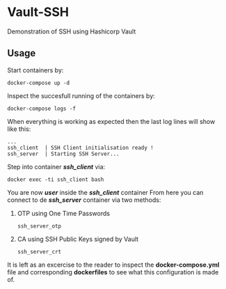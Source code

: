 # Vault-SSH
Demonstration of SSH using Hashicorp Vault

## Usage

Start containers by:

```
docker-compose up -d
```

Inspect the succesfull running of the containers by:

```
docker-compose logs -f
```

When everything is working as expected then the last log lines will show like this:

```
...
ssh_client  | SSH Client initialisation ready !
ssh_server  | Starting SSH Server...
```

Step into container ***ssh_client*** via:

```
docker exec -ti ssh_client bash
```

You are now ***user*** inside the ***ssh_client*** container
From here you can connect to de ***ssh_server*** container via two methods:

1) OTP using One Time Passwords
   ```
   ssh_server_otp
   ```
2) CA using SSH Public Keys signed by Vault
   ```
   ssh_server_crt
   ```

It is left as an excercise to the reader to inspect the **docker-compose.yml** file and corresponding **dockerfiles** to see what this configuration is made of.




